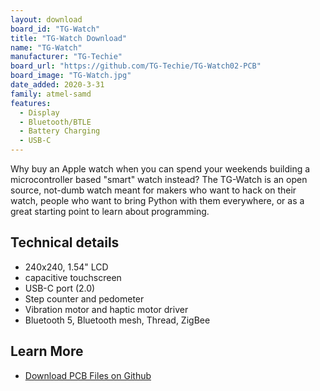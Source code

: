 ```yaml
---
layout: download
board_id: "TG-Watch"
title: "TG-Watch Download"
name: "TG-Watch"
manufacturer: "TG-Techie"
board_url: "https://github.com/TG-Techie/TG-Watch02-PCB"
board_image: "TG-Watch.jpg"
date_added: 2020-3-31
family: atmel-samd
features:
  - Display
  - Bluetooth/BTLE
  - Battery Charging
  - USB-C
---
```


Why buy an Apple watch when you can spend your weekends building a microcontroller based "smart" watch instead? The TG-Watch is an open source, not-dumb watch meant for makers who want to hack on their watch, people who want to bring Python with them everywhere, or as a great starting point to learn about programming.

## Technical details

* 240x240, 1.54" LCD
* capacitive touchscreen
* USB-C port (2.0)
* Step counter and pedometer
* Vibration motor and haptic motor driver
* Bluetooth 5, Bluetooth mesh, Thread, ZigBee

## Learn More

* [Download PCB Files on Github](https://github.com/TG-Techie/TG-Watch02-PCB)

